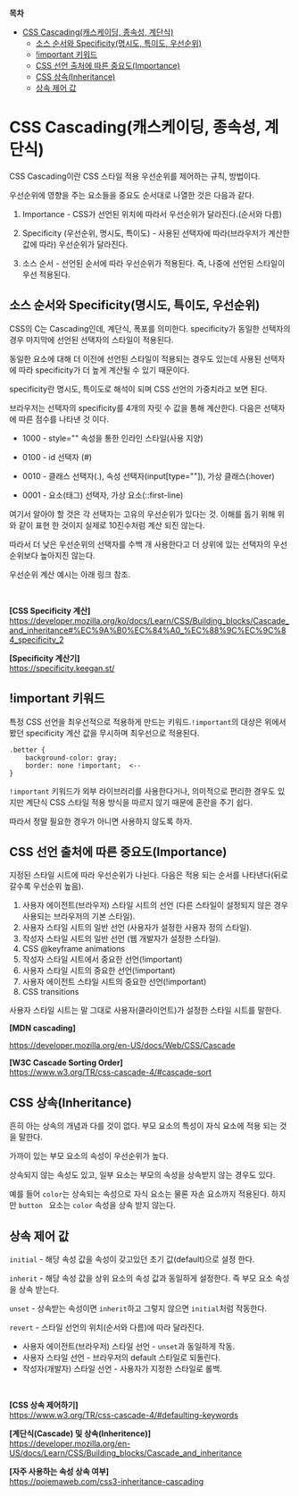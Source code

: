 **목차**

- [CSS Cascading(캐스케이딩, 종속성, 계단식)](#css-cascading캐스케이딩-종속성-계단식)
  - [소스 순서와 Specificity(명시도, 특이도, 우선순위)](#소스-순서와-specificity명시도-특이도-우선순위)
  - [!important 키워드](#important-키워드)
  - [CSS 선언 출처에 따른 중요도(Importance)](#css-선언-출처에-따른-중요도importance)
  - [CSS 상속(Inheritance)](#css-상속inheritance)
  - [상속 제어 값](#상속-제어-값)

# CSS Cascading(캐스케이딩, 종속성, 계단식)

CSS Cascading이란 CSS 스타일 적용 우선순위를 제어하는 규칙, 방법이다.

우선순위에 영향을 주는 요소들을 중요도 순서대로 나열한 것은 다음과 같다.

1. Importance - CSS가 선언된 위치에 따라서 우선순위가 달라진다.(순서와 다름)

2. Specificity (우선순위, 명시도, 특이도) - 사용된 선택자에 따라(브라우저가 계산한 값에 따라) 우선순위가 달라진다.
   
3. 소스 순서 - 선언된 순서에 따라 우선순위가 적용된다. 즉, 나중에 선언된 스타일이 우선 적용된다.

## 소스 순서와 Specificity(명시도, 특이도, 우선순위)

CSS의 C는 Cascading인데, 계단식, 폭포를 의미한다. specificity가 동일한 선택자의 경우 마지막에 선언된 선택자의 스타일이 적용된다.

동일한 요소에 대해 더 이전에 선언된 스타일이 적용되는 경우도 있는데 사용된 선택자에 따라 specificity가 더 높게 계산될 수 있기 때문이다.

specificity란 명시도, 특이도로 해석이 되며 CSS 선언의 가중치라고 보면 된다.

브라우저는 선택자의 specificity를 4개의 자릿 수 값을 통해 계산한다. 다음은 선택자에 따른 점수를 나타낸 것 이다.

- 1000 - style="" 속성을 통한 인라인 스타일(사용 지양)

- 0100 - id 선택자 (#)

- 0010 - 클래스 선택자(.), 속성 선택자(input[type=""]), 가상 클래스(:hover)
- 0001 - 요소(태그) 선택자, 가상 요소(::first-line)

여기서 알아야 할 것은 각 선택자는 고유의 우선순위가 있다는 것. 이해를 돕기 위해 위와 같이 표현 한 것이지 실제로 10진수처럼 계산 되진 않는다.

따라서 더 낮은 우선순위의 선택자를 수백 개 사용한다고 더 상위에 있는 선택자의 우선순위보다 높아지진 않는다.

우선순위 계산 예시는 아래 링크 참조.

<br>

**[CSS Specificity 계산]** <br>
https://developer.mozilla.org/ko/docs/Learn/CSS/Building_blocks/Cascade_and_inheritance#%EC%9A%B0%EC%84%A0_%EC%88%9C%EC%9C%84_specificity_2

**[Specificity 계산기]** <br>
https://specificity.keegan.st/

## !important 키워드

특정 CSS 선언을 최우선적으로 적용하게 만드는 키워드.`!important`의 대상은 위에서 봤던 specificity 계산 값을 무시하며 최우선으로 적용된다.

```
.better {
    background-color: gray;
    border: none !important;  <--
}
```

`!important` 키워드가 외부 라이브러리를 사용한다거나, 의미적으로 편리한 경우도 있지만 계단식 CSS 스타일 적용 방식을 따르지 않기 때문에 혼란을 주기 쉽다.

따라서 정말 필요한 경우가 아니면 사용하지 않도록 하자.

## CSS 선언 출처에 따른 중요도(Importance)

지정된 스타일 시트에 따라 우선순위가 나뉜다. 다음은 적용 되는 순서를 나타낸다(뒤로 갈수록 우선순위 높음).

1. 사용자 에이전트(브라우저) 스타일 시트의 선언 (다른 스타일이 설정되지 않은 경우 사용되는 브라우저의 기본 스타일).
2. 사용자 스타일 시트의 일반 선언 (사용자가 설정한 사용자 정의 스타일).
3. 작성자 스타일 시트의 일반 선언 (웹 개발자가 설정한 스타일).
4. CSS @keyframe animations
5. 작성자 스타일 시트에서 중요한 선언(!important)
6. 사용자 스타일 시트의 중요한 선언(!important)
7. 사용자 에이전트 스타일 시트의 중요한 선언(!important)
8. CSS transitions

사용자 스타일 시트는 말 그대로 사용자(클라이언트)가 설정한 스타일 시트를 말한다.

**[MDN cascading]**

https://developer.mozilla.org/en-US/docs/Web/CSS/Cascade

**[W3C Cascade Sorting Order]**<br>
https://www.w3.org/TR/css-cascade-4/#cascade-sort

## CSS 상속(Inheritance)

흔히 아는 상속의 개념과 다를 것이 없다. 부모 요소의 특성이 자식 요소에 적용 되는 것을 말한다.

가까이 있는 부모 요소의 속성이 우선순위가 높다.

상속되지 않는 속성도 있고, 일부 요소는 부모의 속성을 상속받지 않는 경우도 있다.

예를 들어 `color`는 상속되는 속성으로 자식 요소는 물론 자손 요소까지 적용된다. 하지만 `button ` 요소는 `color` 속성을 상속 받지 않는다.

## 상속 제어 값

`initial` - 해당 속성 값을 속성이 갖고있던 초기 값(default)으로 설정 한다.

`inherit` - 해당 속성 값을 상위 요소의 속성 값과 동일하게 설정한다. 즉 부모 요소 속성을 상속 받는다.

`unset` - 상속받는 속성이면 `inherit`하고 그렇지 않으면 `initial`처럼 작동한다.

`revert` - 스타일 선언의 위치(순서와 다름)에 따라 달라진다.

- 사용자 에이전트(브라우저) 스타일 선언 - `unset`과 동일하게 작동.
- 사용자 스타일 선언 - 브라우저의 default 스타일로 되돌린다.
- 작성자(개발자) 스타일 선언 - 사용자가 지정한 스타일로 롤백.

<br>

**[CSS 상속 제어하기]**<br>
https://www.w3.org/TR/css-cascade-4/#defaulting-keywords <br>

**[계단식(Cascade) 및 상속(Inheritence)]** <br>
https://developer.mozilla.org/en-US/docs/Learn/CSS/Building_blocks/Cascade_and_inheritance

**[자주 사용하는 속성 상속 여부]** <br>
https://poiemaweb.com/css3-inheritance-cascading

